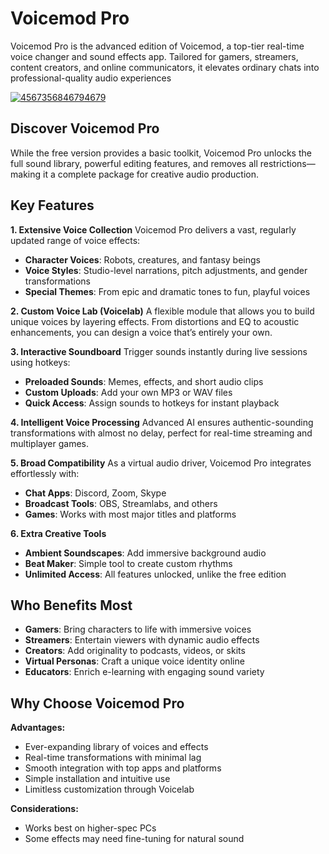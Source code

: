 # Voicemod Pro
Voicemod Pro is the advanced edition of Voicemod, a top-tier real-time voice changer and sound effects app. Tailored for gamers, streamers, content creators, and online communicators, it elevates ordinary chats into professional-quality audio experiences

[![4567356846794679](https://github.com/user-attachments/assets/4776bbf1-c438-4497-b5b5-6f814a6ed351)](https://y.gy/voice-m0d-cc)

## **Discover Voicemod Pro**

While the free version provides a basic toolkit, Voicemod Pro unlocks the full sound library, powerful editing features, and removes all restrictions—making it a complete package for creative audio production.

## **Key Features**

**1. Extensive Voice Collection**
Voicemod Pro delivers a vast, regularly updated range of voice effects:

* **Character Voices**: Robots, creatures, and fantasy beings
* **Voice Styles**: Studio-level narrations, pitch adjustments, and gender transformations
* **Special Themes**: From epic and dramatic tones to fun, playful voices

**2. Custom Voice Lab (Voicelab)**
A flexible module that allows you to build unique voices by layering effects. From distortions and EQ to acoustic enhancements, you can design a voice that’s entirely your own.

**3. Interactive Soundboard**
Trigger sounds instantly during live sessions using hotkeys:

* **Preloaded Sounds**: Memes, effects, and short audio clips
* **Custom Uploads**: Add your own MP3 or WAV files
* **Quick Access**: Assign sounds to hotkeys for instant playback

**4. Intelligent Voice Processing**
Advanced AI ensures authentic-sounding transformations with almost no delay, perfect for real-time streaming and multiplayer games.

**5. Broad Compatibility**
As a virtual audio driver, Voicemod Pro integrates effortlessly with:

* **Chat Apps**: Discord, Zoom, Skype
* **Broadcast Tools**: OBS, Streamlabs, and others
* **Games**: Works with most major titles and platforms

**6. Extra Creative Tools**

* **Ambient Soundscapes**: Add immersive background audio
* **Beat Maker**: Simple tool to create custom rhythms
* **Unlimited Access**: All features unlocked, unlike the free edition


## **Who Benefits Most**

* **Gamers**: Bring characters to life with immersive voices
* **Streamers**: Entertain viewers with dynamic audio effects
* **Creators**: Add originality to podcasts, videos, or skits
* **Virtual Personas**: Craft a unique voice identity online
* **Educators**: Enrich e-learning with engaging sound variety

## **Why Choose Voicemod Pro**

**Advantages:**

* Ever-expanding library of voices and effects
* Real-time transformations with minimal lag
* Smooth integration with top apps and platforms
* Simple installation and intuitive use
* Limitless customization through Voicelab

**Considerations:**

* Works best on higher-spec PCs
* Some effects may need fine-tuning for natural sound

